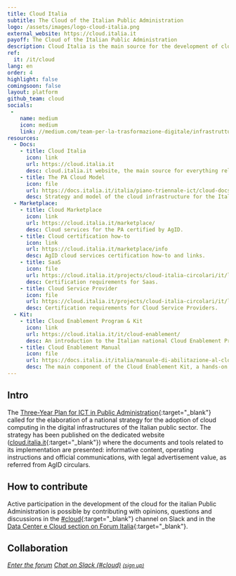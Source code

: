 ```yaml
---
title: Cloud Italia
subtitle: The Cloud of the Italian Public Administration
logo: /assets/images/logo-cloud-italia.png
external_website: https://cloud.italia.it
payoff: The Cloud of the Italian Public Administration
description: Cloud Italia is the main source for the development of cloud computing in the digital infrastructures of the Italian public sector.
ref:
  it: /it/cloud
lang: en
order: 4
highlight: false
comingsoon: false
layout: platform
github_team: cloud
socials:
 -
    name: medium
    icon: medium
    link: //medium.com/team-per-la-trasformazione-digitale/infrastrutture-digitali-cloud/home
resources:
  - Docs:
    - title: Cloud Italia
      icon: link
      url: https://cloud.italia.it
      desc: cloud.italia.it website, the main source for everything related to the cloud of the Italian Public Administration (PA).
    - title: The PA Cloud Model
      icon: file
      url: https://docs.italia.it/italia/piano-triennale-ict/cloud-docs
      desc: Strategy and model of the cloud infrastructure for the Italian public sector.
  - Marketplace:
    - title: Cloud Marketplace
      icon: link
      url: https://cloud.italia.it/marketplace/
      desc: Cloud services for the PA certified by AgID.
    - title: Cloud certification how-to
      icon: link
      url: https://cloud.italia.it/marketplace/info
      desc: AgID cloud services certification how-to and links.
    - title: SaaS
      icon: file
      url: https://cloud.italia.it/projects/cloud-italia-circolari/it/latest/circolari/SaaS/
      desc: Certification requirements for Saas.
    - title: Cloud Service Provider
      icon: file
      url: https://cloud.italia.it/projects/cloud-italia-circolari/it/latest/circolari/CSP/
      desc: Certification requirements for Cloud Service Providers.
  - Kit:
    - title: Cloud Enablement Program & Kit
      icon: link
      url: https://cloud.italia.it/it/cloud-enablement/
      desc: An introduction to the Italian national Cloud Enablement Program and to the Cloud Enablement Kit (methodologies, good practices and tools).
    - title: Cloud Enablement Manual
      icon: file
      url: https://docs.italia.it/italia/manuale-di-abilitazione-al-cloud/manuale-di-abilitazione-al-cloud-docs/it/bozza/
      desc: The main component of the Cloud Enablement Kit, a hands-on manual to migrate the PA digital services in the cloud.
---
```


## Intro

The [Three-Year Plan for ICT in Public Administration](https://pianotriennale-ict.italia.it/en/){:target="_blank"} called for the elaboration of a national strategy for the adoption of cloud computing in the digital infrastructures of the Italian public sector. The strategy has been published on the dedicated website ([cloud.italia.it](https://cloud.italia.it){:target="_blank"}) where the documents and tools related to its implementation are presented: informative content, operating instructions and official communications, with legal advertisement value, as referred from AgID circulars.

## How to contribute

Active participation in the development of the cloud for the italian Public Administration is possible by contributing with opinions, questions and discussions in the [#cloud](https://developersitalia.slack.com/messages/C9TCMU07R){:target="_blank"} channel on Slack and in the [Data Center e Cloud section on Forum Italia](https://forum.italia.it/c/piano-triennale/data-center-e-cloud){:target="_blank"}.

## Collaboration

<a class="btn btn-primary" href="https://forum.italia.it/c/piano-triennale/data-center-e-cloud" target="_blank"><i class="it-horn" /> Enter the forum</a>
<a class="btn btn-primary" href="https://developersitalia.slack.com/messages/C9TCMU07R" target="_blank"><i class="it-comment" /> Chat on Slack (#cloud)</a> <a href="https://slack.developers.italia.it/" target="_blank"><small>(sign up)</small></a>

